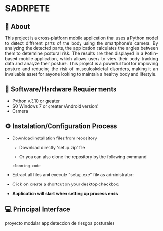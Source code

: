 # SADRPETE

## 📄 About

<p align='justify'>
This project is a cross-platform mobile application that uses a Python model to detect different parts of the body using the smartphone's camera. By analyzing the detected parts, the application calculates the angles between them to determine postural risk. The results are then displayed in a Kotlin-based mobile application, which allows users to view their body tracking data and analyze their posture. This project is a powerful tool for improving posture and reducing the risk of musculoskeletal disorders, making it an invaluable asset for anyone looking to maintain a healthy body and lifestyle.
</p>

## 🔧 Software/Hardware Requierments
- Python v.3.10 or greater
- SO Windows 7 or greater (Android version)
- Camera

## ⚙️ Instalation/Configuration Process

- Download installation files from repository
  - Download directly 'setup.zip' file 
  
  - Or you can also clone the repository by the following command:
  ````
  clonning code
  ````
- Extract all files and execute "setup.exe" file as administrator:

- Click on create a shortcut on your desktop checkbox:

- **Application will start when setting up process ends**

## 💻 Principal Interface




 proyecto modular app deteccion de riesgos posturales
